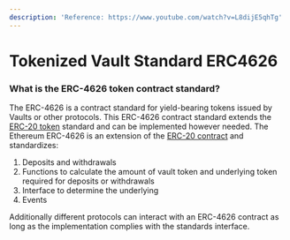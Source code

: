 ```yaml
---
description: 'Reference: https://www.youtube.com/watch?v=L8dijE5qhTg'
---
```


# Tokenized Vault Standard ERC4626

### What is the ERC-4626 token contract standard?

The ERC-4626 is a contract standard for yield-bearing tokens issued by Vaults or other protocols. This ERC-4626 contract standard extends the [ERC-20 token](https://cryptomarketpool.com/erc20-token-solidity-smart-contract/) standard and can be implemented however needed. The Ethereum ERC-4626 is an extension of the [ERC-20 contract](https://cryptomarketpool.com/erc20-token-solidity-smart-contract/) and standardizes:

1. Deposits and withdrawals
2. Functions to calculate the amount of vault token and underlying token required for deposits or withdrawals
3. Interface to determine the underlying
4. Events

Additionally different protocols can interact with an ERC-4626 contract as long as the implementation complies with the standards interface.

